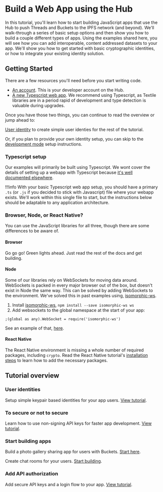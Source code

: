 # Build a Web App using the Hub

In this tutorial, you'll learn how to start building JavaScript apps that use the Hub to push Threads and Buckets to the IPFS network (and beyond). We'll walk-through a series of basic setup options and then show you how to build a couple different types of apps. Using the examples shared here, you will see how you can add interoperable, content addressed datasets to your app. We'll show you how to get started with basic cryptographic identities, or how to integrate your existing identity solution.

## Getting Started

There are a few resources you'll need before you start writing code.

- [An account](../../hub/accounts.md). This is your developer account on the Hub.
- [A new Typescript web app](https://webpack.js.org/guides/typescript/). We recommend using Typescript, as Textile libraries are in a period rapid of development and type detection is valuable during upgrades.

Once you have those two things, you can continue to read the overview or jump ahead to:

[User identity](libp2p-identities.md) to create simple user identies for the rest of the tutorial.

Or, if you plan to provide your own identity setup, you can skip to the [development mode](development-mode.md) setup instructions.

### Typescript setup

Our examples will primarily be built using Typescript. We wont cover the details of setting up a webapp with Typescript because [it's well documented elsewhere](https://levelup.gitconnected.com/setting-up-a-full-stack-typescript-application-featuring-express-and-react-ccfe07f2ea47). 

!!!info
    With your basic Typescript web app setup, you should have a primary `.ts` (or `.js` if you decided to stick with Javascript) file where your webapp exists. We'll work within this single file to start, but the instructions below should be adaptable to any application architecture.

### Browser, Node, or React Native?

You can use the JavaScript libraries for all three, though there are some differences to be aware of.

#### Browser

Go go go! Green lights ahead. Just read the rest of the docs and get building.

#### Node

Some of our libraries rely on WebSockets for moving data around. WebSockets is packed in every major browser out of the box, but doesn't exist in Node the same way. This can be solved by adding WebSockets to the environment. We've solved this in past examples using, [isomorphic-ws](https://www.npmjs.com/package/isomorphic-ws).

1. Install [isomorphic-ws](https://www.npmjs.com/package/isomorphic-ws), `npm install --save isomorphic-ws ws`
2. Add websockets to the global namespace at the start of your app: 

`;(global as any).WebSocket = require('isomorphic-ws')`

See an example of that, [here](https://github.com/textileio/js-examples/blob/master/hub-browser-auth-app/src/server/index.ts#L2).

#### React Native

The React Native environment is missing a whole number of required packages, including `crypto`. Read the React Native tutorial's [installation steps](../react-native-buckets.md#install-libraries) to learn how to add the necessary packages.

## Tutorial overview

### User identities

Setup simple keypair based identities for your app users. [View tutorial](libp2p-identities.md).

### To secure or not to secure

Learn how to use non-signing API keys for faster app development. [View tutorial](development-mode.md).

### Start building apps

Build a photo gallery sharing app for users with Buckets.  [Start here](user-buckets.md).

Create chat rooms for your users. [Start building](user-thread-database.md).

### Add API authorization

Add secure API keys and a login flow to your app. [View tutorial](production-auth.md).

<br />
